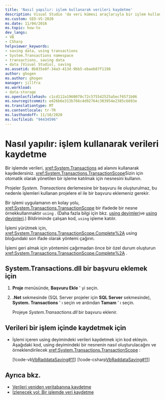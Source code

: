 ```yaml
---
title: 'Nasıl yapılır: işlem kullanarak verileri kaydetme'
description: Visual Studio 'da veri kümesi araçlarıyla bir işlem kullanarak nasıl veri kaydedileceğini inceleyin. System. Transactions ad alanını kullanarak bir işleme veri kaydedersiniz.
ms.custom: SEO-VS-2020
ms.date: 11/04/2016
ms.topic: how-to
dev_langs:
- VB
- CSharp
helpviewer_keywords:
- saving data, using transactions
- System.Transactions namespace
- transactions, saving data
- data [Visual Studio], saving
ms.assetid: 8b835e8f-34a3-413d-9bb5-ebaeb87f1198
author: ghogen
ms.author: ghogen
manager: jillfra
ms.workload:
- data-storage
ms.openlocfilehash: c1cd112a1960078c72c575542525a5ecf6571b06
ms.sourcegitcommit: ed26b6e313b766c4d92764c303954e2385c6693e
ms.translationtype: MT
ms.contentlocale: tr-TR
ms.lasthandoff: 11/10/2020
ms.locfileid: "94434596"
---
```

# <a name="how-to-save-data-by-using-a-transaction"></a>Nasıl yapılır: işlem kullanarak verileri kaydetme

Bir işlemde verileri, <xref:System.Transactions> ad alanını kullanarak kaydedersiniz. <xref:System.Transactions.TransactionScope>Sizin için otomatik olarak yönetilen bir işleme katılmak için nesnesini kullanın.

Projeler *System. Transactions* derlemesine bir başvuru ile oluşturulmaz, bu nedenle işlemleri kullanan projelere el ile bir başvuru eklemeniz gerekir.

Bir işlemi uygulamanın en kolay yolu, <xref:System.Transactions.TransactionScope> bir ifadede bir nesne örnekkullanmaktır `using` . (Daha fazla bilgi için bkz. [using deyimleri](/dotnet/visual-basic/language-reference/statements/using-statement)ve [using deyimleri](/dotnet/csharp/language-reference/keywords/using-statement).) Bildiriminde çalışan kod, `using` işleme katılır.

İşlemi yürütmek için, <xref:System.Transactions.TransactionScope.Complete%2A> using bloğundaki son ifade olarak yöntemi çağırın.

İşlemi geri almak için yöntemini çağırmadan önce bir özel durum oluşturun <xref:System.Transactions.TransactionScope.Complete%2A> .

## <a name="to-add-a-reference-to-the-systemtransactionsdll"></a>System.Transactions.dll bir başvuru eklemek için

1. **Proje** menüsünde, **Başvuru Ekle** ' yi seçin.

2. **.Net** sekmesinde (SQL Server projeler için **SQL Server** sekmesinde), **System. Transactions** ' ı seçin ve ardından **Tamam** ' ı seçin.

     Projeye *System.Transactions.dll* bir başvuru eklenir.

## <a name="to-save-data-in-a-transaction"></a>Verileri bir işlem içinde kaydetmek için

- İşlemi içeren using deyimindeki verileri kaydetmek için kod ekleyin. Aşağıdaki kod, using deyimindeki bir nesnenin nasıl oluşturulacağını ve örneklendirilecek <xref:System.Transactions.TransactionScope> :

     [!code-vb[VbRaddataSaving#11](../data-tools/codesnippet/VisualBasic/save-data-by-using-a-transaction_1.vb)]
     [!code-csharp[VbRaddataSaving#11](../data-tools/codesnippet/CSharp/save-data-by-using-a-transaction_1.cs)]

## <a name="see-also"></a>Ayrıca bkz.

- [Verileri yeniden veritabanına kaydetme](../data-tools/save-data-back-to-the-database.md)
- [İzlenecek yol: Bir işlemde veri kaydetme](../data-tools/save-data-in-a-transaction.md)
